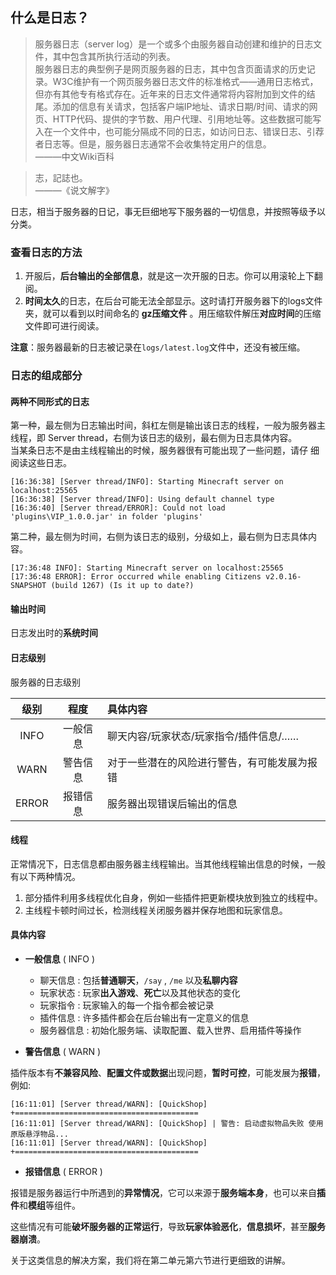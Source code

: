 ## 什么是日志？

>服务器日志（server log）是一个或多个由服务器自动创建和维护的日志文件，其中包含其所执行活动的列表。  
>服务器日志的典型例子是网页服务器的日志，其中包含页面请求的历史记录。W3C维护有一个网页服务器日志文件的标准格式——通用日志格式，但亦有其他专有格式存在。近年来的日志文件通常将内容附加到文件的结尾。添加的信息有关请求，包括客户端IP地址、请求日期/时间、请求的网页、HTTP代码、提供的字节数、用户代理、引用地址等。这些数据可能写入在一个文件中，也可能分隔成不同的日志，如访问日志、错误日志、引荐者日志等。但是，服务器日志通常不会收集特定用户的信息。  
>———中文Wiki百科  

>志，記誌也。  
>———《说文解字》  

日志，相当于服务器的日记，事无巨细地写下服务器的一切信息，并按照等级予以分类。

### 查看日志的方法  
1. 开服后，**后台输出的全部信息**，就是这一次开服的日志。你可以用滚轮上下翻阅。
2. **时间太久**的日志，在后台可能无法全部显示。这时请打开服务器下的logs文件夹，就可以看到以时间命名的 **gz压缩文件** 。用压缩软件解压**对应时间**的压缩文件即可进行阅读。  

**注意**：服务器最新的日志被记录在`logs/latest.log`文件中，还没有被压缩。

### 日志的组成部分

#### 两种不同形式的日志

第一种，最左侧为日志输出时间，斜杠左侧是输出该日志的线程，一般为服务器主线程，即 Server thread，右侧为该日志的级别，最右侧为日志具体内容。  
当某条日志不是由主线程输出的时候，服务器很有可能出现了一些问题，请仔    细阅读这些日志。

    [16:36:38] [Server thread/INFO]: Starting Minecraft server on localhost:25565
    [16:36:38] [Server thread/INFO]: Using default channel type
    [16:36:40] [Server thread/ERROR]: Could not load 'plugins\VIP_1.0.0.jar' in folder 'plugins'
  
第二种，最左侧为时间，右侧为该日志的级别，分级如上，最右侧为日志具体内容。

    [17:36:48 INFO]: Starting Minecraft server on localhost:25565
    [17:36:48 ERROR]: Error occurred while enabling Citizens v2.0.16-SNAPSHOT (build 1267) (Is it up to date?)
    
#### 输出时间

日志发出时的**系统时间**

#### 日志级别
服务器的日志级别

|级别|程度|具体内容|  
|:---:|:---:|:---|  
|INFO|一般信息|聊天内容/玩家状态/玩家指令/插件信息/……|
|WARN|警告信息|对于一些潜在的风险进行警告，有可能发展为报错|
|ERROR|报错信息|服务器出现错误后输出的信息

#### 线程

正常情况下，日志信息都由服务器主线程输出。当其他线程输出信息的时候，一般有以下两种情况。
1. 部分插件利用多线程优化自身，例如一些插件把更新模块放到独立的线程中。
2. 主线程卡顿时间过长，检测线程关闭服务器并保存地图和玩家信息。

#### 具体内容  
+ **一般信息** ( INFO )
    + 聊天信息 : 包括**普通聊天**，`/say` , `/me` 以及**私聊内容**
    + 玩家状态 : 玩家**出入游戏**、**死亡**以及其他状态的变化
    + 玩家指令 : 玩家输入的每一个指令都会被记录
    + 插件信息 : 许多插件都会在后台输出有一定意义的信息
    + 服务器信息 : 初始化服务端、读取配置、载入世界、启用插件等操作
 
  
+ **警告信息** ( WARN )   
  
插件版本有**不兼容风险**、**配置文件或数据**出现问题，**暂时可控**，可能发展为**报错**，例如:
  
 
    [16:11:01] [Server thread/WARN]: [QuickShop] +=========================================
    [16:11:01] [Server thread/WARN]: [QuickShop] | 警告: 启动虚拟物品失败 使用原版悬浮物品...
    [16:11:01] [Server thread/WARN]: [QuickShop] +=========================================

+ **报错信息** ( ERROR )  
  
报错是服务器运行中所遇到的**异常情况**，它可以来源于**服务端本身**，也可以来自**插件**和**模组**等组件。

这些情况有可能**破坏服务器的正常运行**，导致**玩家体验恶化**，**信息损坏**，甚至**服务器崩溃**。

关于这类信息的解决方案，我们将在第二单元第六节进行更细致的讲解。

